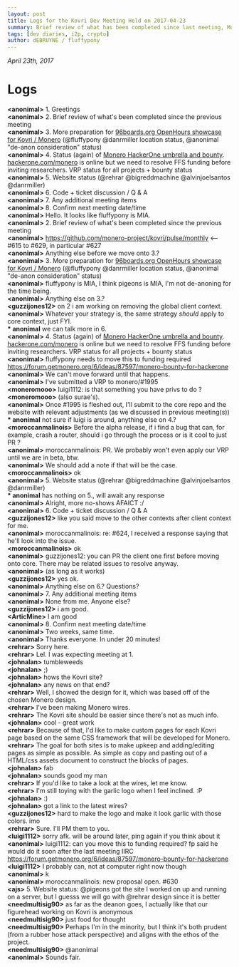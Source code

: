 ```yaml
---
layout: post
title: Logs for the Kovri Dev Meeting Held on 2017-04-23
summary: Brief review of what has been completed since last meeting, Monero HackerOne Bounty, 96boards OpenHours showcase, Github repo privilege discussion, website discussion, and code & open tickets discussion
tags: [dev diaries, i2p, crypto]
author: dEBRUYNE / fluffypony
---  
```


*April 23th, 2017*  

# Logs  

**\<anonimal>** 1. Greetings  
**\<anonimal>** 2. Brief review of what's been completed since the previous meeting  
**\<anonimal>** 3. More preparation for [96boards.org OpenHours showcase for Kovri / Monero](https://github.com/monero-project/meta/issues/46) (@fluffypony @danrmiller location status, @anonimal "de-anon consideration" status)  
**\<anonimal>** 4. Status (again) of [Monero HackerOne umbrella and bounty](https://github.com/monero-project/meta/issues/39). [hackerone.com/monero](https://hackerone.com/monero) is online but we need to resolve FFS funding before inviting researchers. VRP status for all projects + bounty status  
**\<anonimal>** 5. Website status (@rehrar @bigreddmachine @alvinjoelsantos @danrmiller)  
**\<anonimal>** 6. Code + ticket discussion / Q & A  
**\<anonimal>** 7. Any additional meeting items  
**\<anonimal>** 8. Confirm next meeting date/time  
**\<anonimal>** Hello. It looks like fluffypony is MIA.  
**\<anonimal>** 2. Brief review of what's been completed since the previous meeting  
**\<anonimal>** https://github.com/monero-project/kovri/pulse/monthly \<-- #615 to #629, in particular #627  
**\<anonimal>** Anything else before we move onto 3.?  
**\<anonimal>** 3. More preparation for [96boards.org OpenHours showcase for Kovri / Monero](https://github.com/monero-project/meta/issues/46) (@fluffypony @danrmiller location status, @anonimal "de-anon consideration" status)  
**\<anonimal>** fluffypony is MIA, I think pigeons is MIA, I'm not de-anoning for the time being.  
**\<anonimal>** Anything else on 3.?  
**\<guzzijones12>** on 2 i am working on removing the global client context.  
**\<anonimal>** Whatever your strategy is, the same strategy *should* apply to core context, just FYI.  
**\* anonimal** we can talk more in 6.  
**\<anonimal>** 4. Status (again) of [Monero HackerOne umbrella and bounty](https://github.com/monero-project/meta/issues/39). [hackerone.com/monero](https://hackerone.com/monero) is online but we need to resolve FFS funding before inviting researchers. VRP status for all projects + bounty status  
**\<anonimal>** fluffypony needs to move this to funding required https://forum.getmonero.org/6/ideas/87597/monero-bounty-for-hackerone  
**\<anonimal>** We can't move forward until that happens.  
**\<anonimal>** I've submitted a VRP to monero/#1995  
**\<moneromooo>** luigi1112: is that something you have privs to do ?  
**\<moneromooo>** (also surae's).  
**\<anonimal>** Once #1995 is fleshed out, I'll submit to the core repo and the website with relevant adjustments (as we discussed in previous meeting(s))  
**\* anonimal** not sure if luigi is around, anything else on 4.?  
**\<moroccanmalinois>** Before the alpha release, if i find a bug that can, for example, crash a router, should i go through the process or is it cool to just PR ?  
**\<anonimal>** moroccanmalinois: PR. We probably won't even apply our VRP until we are in beta, btw.  
**\<anonimal>** We should add a note if that will be the case.  
**\<moroccanmalinois>** ok  
**\<anonimal>** 5. Website status (@rehrar @bigreddmachine @alvinjoelsantos @danrmiller)  
**\* anonimal** has nothing on 5., will await any response  
**\<anonimal>** Alright, more no-shows AFAICT :/  
**\<anonimal>** 6. Code + ticket discussion / Q & A  
**\<guzzijones12>** like you said move to the other contexts after client context for me.  
**\<anonimal>** moroccanmalinois: re: #624, I received a response saying that he'll look into the issue.  
**\<moroccanmalinois>** ok  
**\<anonimal>** guzzijones12: you can PR the client one first before moving onto core. There may be related issues to resolve anyway.  
**\<anonimal>** (as long as it works)  
**\<guzzijones12>** yes ok.  
**\<anonimal>** Anything else on 6.? Questions?  
**\<anonimal>** 7. Any additional meeting items  
**\<anonimal>** None from me. Anyone else?  
**\<guzzijones12>** i am good.  
**\<ArticMine>** I am good  
**\<anonimal>** 8. Confirm next meeting date/time  
**\<anonimal>** Two weeks, same time.  
**\<anonimal>** Thanks everyone. In under 20 minutes!  
**\<rehrar>** Sorry here.  
**\<rehrar>** Lel. I was expecting meeting at 1.  
**\<johnalan>** tumbleweeds  
**\<johnalan>** ;)  
**\<johnalan>** hows the Kovri site?  
**\<johnalan>** any news on that end?  
**\<rehrar>** Well, I showed the design for it, which was based off of the chosen Monero design.  
**\<rehrar>** I've been making Monero wires.  
**\<rehrar>** The Kovri site should be easier since there's not as much info.  
**\<johnalan>** cool - great work  
**\<rehrar>** Because of that, I'd like to make custom pages for each Kovri page based on the same CSS framework that will be developed for Monero.  
**\<rehrar>** The goal for both sites is to make upkeep and adding/editing pages as simple as possible. As simple as copy and pasting out of a HTML/css assets document to construct the blocks of pages.  
**\<johnalan>** fab  
**\<johnalan>** sounds good my man  
**\<rehrar>** If you'd like to take a look at the wires, let me know.  
**\<rehrar>** I'm still toying with the garlic logo when I feel inclined. :P  
**\<johnalan>** :)  
**\<johnalan>** got a link to the latest wires?  
**\<guzzijones12>** hard to make the logo and make it look garlic with those colors. imo  
**\<rehrar>** Sure. I'll PM them to you.  
**\<luigi1112>** sorry afk. will be around later, ping again if you think about it  
**\<anonimal>** luigi1112: can you move this to funding required? fp said he would do it soon after the last meeting IIRC https://forum.getmonero.org/6/ideas/87597/monero-bounty-for-hackerone  
**\<luigi1112>** I probably can, not at computer right now though  
**\<anonimal>** k  
**\<anonimal>** moroccanmalinois: new proposal open. #630  
**\<ajs>** 5. Website status: @pigeons got the site I worked on up and running on a server, but I guesss we will go with @rehrar design since it is better  
**\<needmultisig90>** as far as the deanon goes, I actually like that our figurehead working on Kovri is anonymous  
**\<needmultisig90>** just food for thought  
**\<needmultisig90>** Perhaps I'm in the minority, but I think it's both prudent (from a rubber hose attack perspective) and aligns with the ethos of the project.  
**\<needmultisig90>** @anonimal  
**\<anonimal>** Sounds fair.  